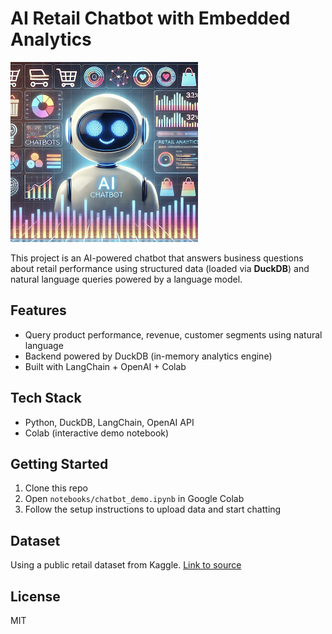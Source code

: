 # AI Retail Chatbot with Embedded Analytics
![Project Banner](./image.png)

This project is an AI-powered chatbot that answers business questions about retail performance using structured data (loaded via **DuckDB**) and natural language queries powered by a language model.

## Features
- Query product performance, revenue, customer segments using natural language
- Backend powered by DuckDB (in-memory analytics engine)
- Built with LangChain + OpenAI + Colab

## Tech Stack
- Python, DuckDB, LangChain, OpenAI API
- Colab (interactive demo notebook)

## Getting Started
1. Clone this repo
2. Open `notebooks/chatbot_demo.ipynb` in Google Colab
3. Follow the setup instructions to upload data and start chatting

## Dataset
Using a public retail dataset from Kaggle. [Link to source](https://www.kaggle.com/datasets/mkechinov/ecommerce-behavior-data-from-multi-category-store)

## License
MIT
